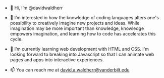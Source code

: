 - 👋 Hi, I’m @davidwaldherr

- 👀 I’m interested in how the knowledge of coding languages alters one's possibility to creatively imagine new projects and ideas.
While imagination may be more important than knowledge, knowledge empowers imagination, and learning how to code has accelerates
this cycle.

- 🌱 I’m currently learning web development with HTML and CSS. I'm looking forward to breaking into Javascript so that I can animate
web pages and apps into interactive experiences.

- 📫 You can reach me at david.a.waldherr@vanderbilt.edu

<!---
davidwaldherr/davidwaldherr is a ✨ special ✨ repository because its `README.md` (this file) appears on your GitHub profile.
You can click the Preview link to take a look at your changes.
--->
